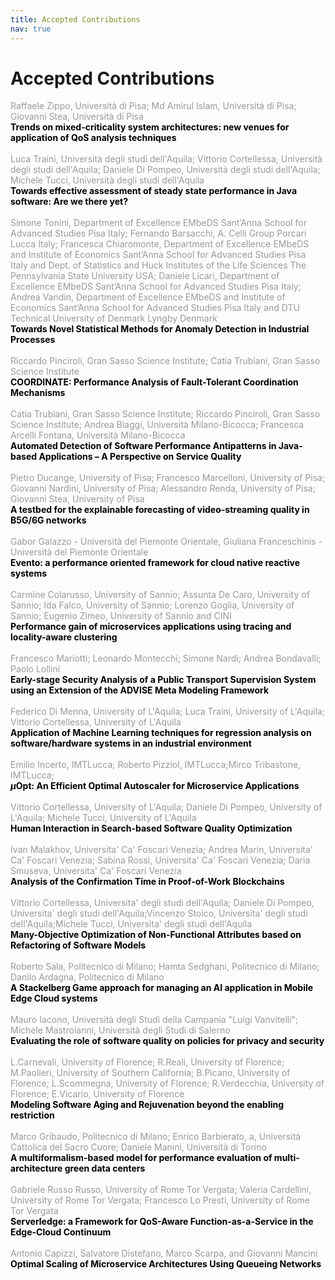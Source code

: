 ```yaml
---
title: Accepted Contributions
nav: true
---
```


# Accepted Contributions

<span style="color:#999999">Raffaele Zippo, Università di Pisa; Md Amirul Islam, Università di Pisa; Giovanni Stea, Università di Pisa</span>
<br/>
<span style="color:black">__Trends on mixed-criticality system architectures: new venues for application of QoS analysis techniques__</span>
<br/>
<br/>
<span style="color:#999999">Luca Traini, Università degli studi dell'Aquila; Vittorio Cortellessa, Università degli studi dell'Aquila; Daniele Di Pompeo, Università degli studi dell'Aquila; Michele Tucci, Università degli studi dell'Aquila</span>
<br/>
<span style="color:black">__Towards effective assessment of steady state performance in Java software: Are we there yet?__</span>
<br/>
<br/>
<span style="color:#999999">Simone Tonini, Department of Excellence EMbeDS Sant’Anna School for Advanced Studies Pisa Italy; Fernando Barsacchi, A. Celli Group Porcari Lucca Italy; Francesca Chiaromonte, Department of Excellence EMbeDS and Institute of Economics Sant’Anna School for Advanced Studies Pisa Italy and Dept. of Statistics and Huck Institutes of the Life Sciences The Pennsylvania State University USA; Daniele Licari, Department of Excellence EMbeDS Sant’Anna School for Advanced Studies Pisa Italy; Andrea Vandin, Department of Excellence EMbeDS and Institute of Economics Sant’Anna School 
for Advanced Studies Pisa Italy and DTU Technical University of Denmark Lyngby Denmark</span>
<br/>
<span style="color:black">__Towards Novel Statistical Methods for Anomaly Detection in Industrial Processes__</span>
<br/>
<br/>
<span style="color:#999999">Riccardo Pinciroli, Gran Sasso Science Institute; Catia Trubiani, Gran Sasso Science Institute</span>
<br/>
<span style="color:black">__COORDINATE: Performance Analysis of Fault-Tolerant Coordination Mechanisms__</span>
<br/>
<br/>
<span style="color:#999999">Catia Trubiani, Gran Sasso Science Institute; Riccardo Pinciroli, Gran Sasso Science Institute; Andrea Biaggi, Università Milano-Bicocca; Francesca Arcelli Fontana, Università Milano-Bicocca</span>
<br/>
<span style="color:black">__Automated Detection of Software Performance Antipatterns in Java-based Applications – A Perspective on Service Quality__</span>
<br/>
<br/>
<span style="color:#999999">Pietro Ducange, University of Pisa; Francesco Marcelloni, University of Pisa; Giovanni Nardini, University of Pisa; Alessandro Renda, University of Pisa; Giovanni Stea, University of Pisa</span>
<br/>
<span style="color:black">__A testbed for the explainable forecasting of video-streaming quality in B5G/6G networks__</span>
<br/>
<br/>
<span style="color:#999999">Gabor Galazzo - Università del Piemonte Orientale, Giuliana Franceschinis - Università del Piemonte Orientale	</span>
<br/>
<span style="color:black">__Evento: a performance oriented framework for cloud native reactive systems__</span>
<br/>
<br/>
<span style="color:#999999">Carmine Colarusso, University of Sannio; Assunta De Caro, University of Sannio; Ida Falco, University of Sannio; Lorenzo Goglia, University of Sannio; Eugenio Zimeo, University of Sannio and CINI</span>
<br/>
<span style="color:black">__Performance gain of microservices applications using tracing and locality-aware clustering__</span>
<br/>
<br/>
<span style="color:#999999">Francesco Mariotti; Leonardo Montecchi; Simone Nardi; Andrea Bondavalli; Paolo Lollini</span>
<br/>
<span style="color:black">__Early-stage Security Analysis of a Public Transport Supervision System using an Extension of the ADVISE Meta Modeling Framework__</span>
<br/>
<br/>
<span style="color:#999999">Federico Di Menna, University of L'Aquila; Luca Traini, University of L'Aquila; Vittorio Cortellessa, University of L'Aquila</span>
<br/>
<span style="color:black">__Application of Machine Learning techniques for regression analysis on software/hardware systems in an industrial environment__</span>
<br/>
<br/>
<span style="color:#999999">Emilio Incerto, IMTLucca; Roberto Pizziol, IMTLucca;Mirco Tribastone, IMTLucca; </span>
<br/>
<span style="color:black">__$\mu$Opt: An Efficient Optimal Autoscaler for Microservice Applications__</span>
<br/>
<br/>
<span style="color:#999999">Vittorio Cortellessa, University of L'Aquila; Daniele Di Pompeo, University of L'Aquila; Michele Tucci, University of L'Aquila</span>
<br/>
<span style="color:black">__Human Interaction in Search-based Software Quality Optimization__</span>
<br/>
<br/>
<span style="color:#999999">Ivan Malakhov, Universita' Ca' Foscari Venezia; Andrea Marin, Universita' Ca' Foscari Venezia; Sabina Rossi, Universita' Ca' Foscari Venezia; Daria Smuseva, Universita' Ca' Foscari Venezia</span>
<br/>
<span style="color:black">__Analysis of the Confirmation Time in Proof-of-Work Blockchains__</span>
<br/>
<br/>
<span style="color:#999999">Vittorio Cortellessa, Universita' degli studi dell'Aquila; Daniele Di Pompeo, Universita' degli studi dell'Aquila;Vincenzo Stoico, Universita' degli studi dell'Aquila;Michele Tucci, Universita' degli studi dell'Aquila</span>
<br/>
<span style="color:black">__Many-Objective Optimization of Non-Functional Attributes based on Refactoring of Software Models__</span>
<br/>
<br/>
<span style="color:#999999">Roberto Sala, Politecnico di Milano; Hamta Sedghani, Politecnico di Milano; Danilo Ardagna, Politecnico di Milano</span>
<br/>
<span style="color:black">__A Stackelberg Game approach for managing an AI application in Mobile Edge Cloud systems__</span>
<br/>
<br/>
<span style="color:#999999">Mauro Iacono, Università degli Studi della Campania "Luigi Vanvitelli"; Michele Mastroianni, Università degli Studi di Salerno</span>
<br/>
<span style="color:black">__Evaluating the role of software quality on policies for privacy and security__</span>
<br/>
<br/>
<span style="color:#999999">L.Carnevali, University of Florence; R.Reali, University of Florence; M.Paolieri, University of Southern California; B.Picano, University of Florence; L.Scommegna, University of Florence; R.Verdecchia, University of Florence; E.Vicario, University of Florence</span>
<br/>
<span style="color:black">__Modeling Software Aging and Rejuvenation beyond the enabling restriction__</span>
<br/>
<br/>
<span style="color:#999999">Marco Gribaudo, Politecnico di Milano; Enrico Barbierato, a, Università Cattolica del Sacro Cuore; Daniele Manini, Università di Torino</span>
<br/>
<span style="color:black">__A multiformalism-based model for performance evaluation of multi-architecture
green data centers__</span>
<br/>
<br/>
<span style="color:#999999">Gabriele Russo Russo, University of Rome Tor Vergata; Valeria Cardellini, University of Rome Tor Vergata; Francesco Lo Presti, University of Rome Tor Vergata</span>
<br/>
<span style="color:black">__Serverledge: a Framework for QoS-Aware Function-as-a-Service in the Edge-Cloud Continuum__</span>
<br/>
<br/>
<span style="color:#999999">Antonio Capizzi, Salvatore Distefano, Marco Scarpa, and Giovanni Mancini</span>
<br/>
<span style="color:black">__Optimal Scaling of Microservice Architectures Using Queueing Networks__</span>
<br/>
<br/>
<span style="color:#999999">